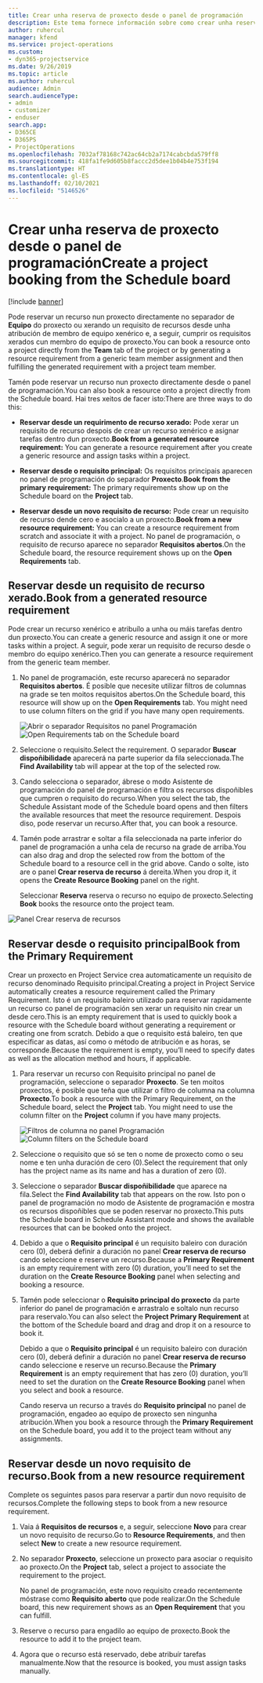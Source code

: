 ```yaml
---
title: Crear unha reserva de proxecto desde o panel de programación
description: Este tema fornece información sobre como crear unha reserva de proxecto desde o panel de programación.
author: ruhercul
manager: kfend
ms.service: project-operations
ms.custom:
- dyn365-projectservice
ms.date: 9/26/2019
ms.topic: article
ms.author: ruhercul
audience: Admin
search.audienceType:
- admin
- customizer
- enduser
search.app:
- D365CE
- D365PS
- ProjectOperations
ms.openlocfilehash: 7032af78168c742ac64cb2a7174cabcbda579ff8
ms.sourcegitcommit: 418fa1fe9d605b8faccc2d5dee1b04b4e753f194
ms.translationtype: HT
ms.contentlocale: gl-ES
ms.lasthandoff: 02/10/2021
ms.locfileid: "5146526"
---
```

# <a name="create-a-project-booking-from-the-schedule-board"></a><span data-ttu-id="4c45e-103">Crear unha reserva de proxecto desde o panel de programación</span><span class="sxs-lookup"><span data-stu-id="4c45e-103">Create a project booking from the Schedule board</span></span>

[!include [banner](../includes/psa-now-project-operations.md)]

<span data-ttu-id="4c45e-104">Pode reservar un recurso nun proxecto directamente no separador de **Equipo** do proxecto ou xerando un requisito de recursos desde unha atribución de membro de equipo xenérico e, a seguir, cumprir os requisitos xerados cun membro do equipo de proxecto.</span><span class="sxs-lookup"><span data-stu-id="4c45e-104">You can book a resource onto a project directly from the **Team** tab of the project or by generating a resource requirement from a generic team member assignment and then fulfilling the generated requirement with a project team member.</span></span>

<span data-ttu-id="4c45e-105">Tamén pode reservar un recurso nun proxecto directamente desde o panel de programación.</span><span class="sxs-lookup"><span data-stu-id="4c45e-105">You can also book a resource onto a project directly from the Schedule board.</span></span> <span data-ttu-id="4c45e-106">Hai tres xeitos de facer isto:</span><span class="sxs-lookup"><span data-stu-id="4c45e-106">There are three ways to do this:</span></span>

- <span data-ttu-id="4c45e-107">**Reservar desde un requirimento de recurso xerado:** Pode xerar un requisito de recurso despois de crear un recurso xenérico e asignar tarefas dentro dun proxecto.</span><span class="sxs-lookup"><span data-stu-id="4c45e-107">**Book from a generated resource requirement:** You can generate a resource requirement after you create a generic resource and assign tasks within a project.</span></span>

- <span data-ttu-id="4c45e-108">**Reservar desde o requisito principal:** Os requisitos principais aparecen no panel de programación do separador **Proxecto**.</span><span class="sxs-lookup"><span data-stu-id="4c45e-108">**Book from the primary requirement:** The primary requirements show up on the Schedule board on the **Project** tab.</span></span> 

- <span data-ttu-id="4c45e-109">**Reservar desde un novo requisito de recurso:** Pode crear un requisito de recurso dende cero e asocialo a un proxecto.</span><span class="sxs-lookup"><span data-stu-id="4c45e-109">**Book from a new resource requirement:** You can create a resource requirement from scratch and associate it with a project.</span></span> <span data-ttu-id="4c45e-110">No panel de programación, o requisito de recurso aparece no separador **Requisitos abertos**.</span><span class="sxs-lookup"><span data-stu-id="4c45e-110">On the Schedule board, the resource requirement shows up on the **Open Requirements** tab.</span></span>

## <a name="book-from-a-generated-resource-requirement"></a><span data-ttu-id="4c45e-111">Reservar desde un requisito de recurso xerado.</span><span class="sxs-lookup"><span data-stu-id="4c45e-111">Book from a generated resource requirement</span></span>

<span data-ttu-id="4c45e-112">Pode crear un recurso xenérico e atribuílo a unha ou máis tarefas dentro dun proxecto.</span><span class="sxs-lookup"><span data-stu-id="4c45e-112">You can create a generic resource and assign it one or more tasks within a project.</span></span> <span data-ttu-id="4c45e-113">A seguir, pode xerar un requisito de recurso desde o membro do equipo xenérico.</span><span class="sxs-lookup"><span data-stu-id="4c45e-113">Then you can generate a resource requirement from the generic team member.</span></span> 

1.  <span data-ttu-id="4c45e-114">No panel de programación, este recurso aparecerá no separador **Requisitos abertos**. É posible que necesite utilizar filtros de columnas na grade se ten moitos requisitos abertos.</span><span class="sxs-lookup"><span data-stu-id="4c45e-114">On the Schedule board, this resource will show up on the **Open Requirements** tab. You might need to use column filters on the grid if you have many open requirements.</span></span> 

    <span data-ttu-id="4c45e-115">![Abrir o separador Requisitos no panel Programación](media/FAQ-Project-Booking-Schedule-Board-1.png "Captura da táboa de reservas e atribucións")</span><span class="sxs-lookup"><span data-stu-id="4c45e-115">![Open Requirements tab on the Schedule board](media/FAQ-Project-Booking-Schedule-Board-1.png "Screenshot of bookings and assignments table")</span></span>

2. <span data-ttu-id="4c45e-116">Seleccione o requisito.</span><span class="sxs-lookup"><span data-stu-id="4c45e-116">Select the requirement.</span></span> <span data-ttu-id="4c45e-117">O separador **Buscar dispoñibilidade** aparecerá na parte superior da fila seleccionada.</span><span class="sxs-lookup"><span data-stu-id="4c45e-117">The **Find Availability** tab will appear at the top of the selected row.</span></span>
 
3. <span data-ttu-id="4c45e-118">Cando selecciona o separador, ábrese o modo Asistente de programación do panel de programación e filtra os recursos dispoñibles que cumpren o requisito do recurso.</span><span class="sxs-lookup"><span data-stu-id="4c45e-118">When you select the tab, the Schedule Assistant mode of the Schedule board opens and then filters the available resources that meet the resource requirement.</span></span> <span data-ttu-id="4c45e-119">Despois diso, pode reservar un recurso.</span><span class="sxs-lookup"><span data-stu-id="4c45e-119">After that, you can book a resource.</span></span>

4. <span data-ttu-id="4c45e-120">Tamén pode arrastrar e soltar a fila seleccionada na parte inferior do panel de programación a unha cela de recurso na grade de arriba.</span><span class="sxs-lookup"><span data-stu-id="4c45e-120">You can also drag and drop the selected row from the bottom of the Schedule board to a resource cell in the grid above.</span></span> <span data-ttu-id="4c45e-121">Cando o solte, isto are o panel **Crear reserva de recurso** á dereita.</span><span class="sxs-lookup"><span data-stu-id="4c45e-121">When you drop it, it opens the **Create Resource Booking** panel on the right.</span></span>

    <span data-ttu-id="4c45e-122">Seleccionar **Reserva** reserva o recurso no equipo de proxecto.</span><span class="sxs-lookup"><span data-stu-id="4c45e-122">Selecting **Book** books the resource onto the project team.</span></span>

![Panel Crear reserva de recursos](media/FAQ-Project-Booking-Schedule-Board-6.png "")
 

## <a name="book-from-the-primary-requirement"></a><span data-ttu-id="4c45e-124">Reservar desde o requisito principal</span><span class="sxs-lookup"><span data-stu-id="4c45e-124">Book from the Primary Requirement</span></span>

<span data-ttu-id="4c45e-125">Crear un proxecto en Project Service crea automaticamente un requisito de recurso denominado Requisito principal.</span><span class="sxs-lookup"><span data-stu-id="4c45e-125">Creating a project in Project Service automatically creates a resource requirement called the Primary Requirement.</span></span> <span data-ttu-id="4c45e-126">Isto é un requisito baleiro utilizado para reservar rapidamente un recurso co panel de programación sen xerar un requisito nin crear un desde cero.</span><span class="sxs-lookup"><span data-stu-id="4c45e-126">This is an empty requirement that is used to quickly book a resource with the Schedule board without generating a requirement or creating one from scratch.</span></span> <span data-ttu-id="4c45e-127">Debido a que o requisito está baleiro, ten que especificar as datas, así como o método de atribución e as horas, se corresponde.</span><span class="sxs-lookup"><span data-stu-id="4c45e-127">Because the requirement is empty, you’ll need to specify dates as well as the allocation method and hours, if applicable.</span></span> 

1. <span data-ttu-id="4c45e-128">Para reservar un recurso con Requisito principal no panel de programación, seleccione o separador **Proxecto**. Se ten moitos proxectos, é posible que teña que utilizar o filtro de columna na columna **Proxecto**.</span><span class="sxs-lookup"><span data-stu-id="4c45e-128">To book a resource with the Primary Requirement, on the Schedule board, select the **Project** tab. You might need to use the column filter on the **Project** column if you have many projects.</span></span>

   <span data-ttu-id="4c45e-129">![Filtros de columna no panel Programación](media/FAQ-Project-Booking-Schedule-Board-2.png "Captura da táboa de reservas e atribucións")</span><span class="sxs-lookup"><span data-stu-id="4c45e-129">![Column filters on the Schedule board](media/FAQ-Project-Booking-Schedule-Board-2.png "Screenshot of bookings and assignments table")</span></span>

2. <span data-ttu-id="4c45e-130">Seleccione o requisito que só se ten o nome de proxecto como o seu nome e ten unha duración de cero (0).</span><span class="sxs-lookup"><span data-stu-id="4c45e-130">Select the requirement that only has the project name as its name and has a duration of zero (0).</span></span>

3. <span data-ttu-id="4c45e-131">Seleccione o separador **Buscar dispoñibilidade** que aparece na fila.</span><span class="sxs-lookup"><span data-stu-id="4c45e-131">Select the **Find Availability** tab that appears on the row.</span></span> <span data-ttu-id="4c45e-132">Isto pon o panel de programación no modo de Asistente de programación e mostra os recursos dispoñibles que se poden reservar no proxecto.</span><span class="sxs-lookup"><span data-stu-id="4c45e-132">This puts the Schedule board in Schedule Assistant mode and shows the available resources that can be booked onto the project.</span></span>

4. <span data-ttu-id="4c45e-133">Debido a que o **Requisito principal** é un requisito baleiro con duración cero (0), deberá definir a duración no panel **Crear reserva de recurso** cando seleccione e reserve un recurso.</span><span class="sxs-lookup"><span data-stu-id="4c45e-133">Because a **Primary Requirement** is an empty requirement with zero (0) duration, you’ll need to set the duration on the **Create Resource Booking** panel when selecting and booking a resource.</span></span>

5. <span data-ttu-id="4c45e-134">Tamén pode seleccionar o **Requisito principal do proxecto** da parte inferior do panel de programación e arrastralo e soltalo nun recurso para reservalo.</span><span class="sxs-lookup"><span data-stu-id="4c45e-134">You can also select the **Project Primary Requirement** at the bottom of the Schedule board and drag and drop it on a resource to book it.</span></span>
 
    <span data-ttu-id="4c45e-135">Debido a que o **Requisito principal** é un requisito baleiro con duración cero (0), deberá definir a duración no panel **Crear reserva de recurso** cando seleccione e reserve un recurso.</span><span class="sxs-lookup"><span data-stu-id="4c45e-135">Because the **Primary Requirement** is an empty requirement that has zero (0) duration, you’ll need to set the duration on the **Create Resource Booking** panel when you select and book a resource.</span></span>
 
    <span data-ttu-id="4c45e-136">Cando reserva un recurso a través do **Requisito principal** no panel de programación, engadeo ao equipo de proxecto sen ningunha atribución.</span><span class="sxs-lookup"><span data-stu-id="4c45e-136">When you book a resource through the **Primary Requirement** on the Schedule board, you add it to the project team without any assignments.</span></span>
 
## <a name="book-from-a-new-resource-requirement"></a><span data-ttu-id="4c45e-137">Reservar desde un novo requisito de recurso.</span><span class="sxs-lookup"><span data-stu-id="4c45e-137">Book from a new resource requirement</span></span>
<span data-ttu-id="4c45e-138">Complete os seguintes pasos para reservar a partir dun novo requisito de recursos.</span><span class="sxs-lookup"><span data-stu-id="4c45e-138">Complete the following steps to book from a new resource requirement.</span></span> 

1. <span data-ttu-id="4c45e-139">Vaia á **Requisitos de recursos** e, a seguir, seleccione **Novo** para crear un novo requisito de recurso.</span><span class="sxs-lookup"><span data-stu-id="4c45e-139">Go to **Resource Requirements**, and then select **New** to create a new resource requirement.</span></span>

2. <span data-ttu-id="4c45e-140">No separador **Proxecto**, seleccione un proxecto para asociar o requisito ao proxecto.</span><span class="sxs-lookup"><span data-stu-id="4c45e-140">On the **Project** tab, select a project to associate the requirement to the project.</span></span>
 
    <span data-ttu-id="4c45e-141">No panel de programación, este novo requisito creado recentemente móstrase como **Requisito aberto** que pode realizar.</span><span class="sxs-lookup"><span data-stu-id="4c45e-141">On the Schedule board, this new requirement shows as an **Open Requirement** that you can fulfill.</span></span>

3. <span data-ttu-id="4c45e-142">Reserve o recurso para engadilo ao equipo de proxecto.</span><span class="sxs-lookup"><span data-stu-id="4c45e-142">Book the resource to add it to the project team.</span></span>

4. <span data-ttu-id="4c45e-143">Agora que o recurso está reservado, debe atribuír tarefas manualmente.</span><span class="sxs-lookup"><span data-stu-id="4c45e-143">Now that the resource is booked, you must assign tasks manually.</span></span>

